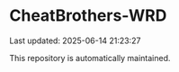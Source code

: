 # CheatBrothers-WRD

Last updated: 2025-06-14 21:23:27

This repository is automatically maintained.
